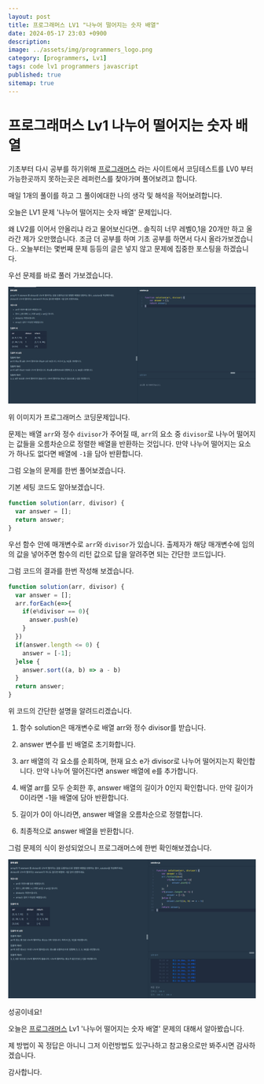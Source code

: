 ```yaml
---
layout: post
title: 프로그래머스 LV1 "나누어 떨어지는 숫자 배열"
date: 2024-05-17 23:03 +0900
description: 
image: ../assets/img/programmers_logo.png
category: [programmers, Lv1]
tags: code lv1 programmers javascript
published: true
sitemap: true
---
```


# 프로그래머스 Lv1 나누어 떨어지는 숫자 배열

  기초부터 다시 공부를 하기위해 [프로그래머스](https://programmers.co.kr/) 라는 사이트에서
  코딩테스트를 LV0 부터 가능한곳까지 못하는곳은 레퍼런스를 찾아가며 풀어보려고 합니다.

  매일 1개의 풀이를 하고 그 풀이에대한 나의 생각 및 해석을 적어보려합니다.

  오늘은 LV1 문제 '나누어 떨어지는 숫자 배열' 문제입니다.

  왜 LV2를 이어서 안올리냐 라고 물어보신다면.. 솔직히 너무 레벨0,1을 20개만 하고 올라간 제가 오만했습니다. 조금 더 공부를 하며 기초 공부를 하면서 다시 올라가보겠습니다..
  오늘부터는 몇번째 문제 등등의 글은 넣지 않고 문제에 집중한 포스팅을 하겠습니다.

  우선 문제를 바로 풀러 가보겠습니다.

  ![프로그래머스 이미지](/assets/img//post45_01.png)

  위 이미지가 프로그래머스 코딩문제입니다.
  
  문제는 배열 `arr`와 정수 `divisor`가 주어질 때, `arr`의 요소 중 `divisor`로 나누어 떨어지는 값들을 오름차순으로 정렬한 배열을 반환하는 것입니다. 만약 나누어 떨어지는 요소가 하나도 없다면 배열에 `-1`을 담아 반환합니다.

  그럼 오늘의 문제를 한번 풀어보겠습니다.

  기본 세팅 코드도 알아보겠습니다.

```javascript
function solution(arr, divisor) {
  var answer = [];
  return answer;
}
```

우선 함수 안에 매개변수로 `arr`와 `divisor`가 있습니다. 출제자가 해당 매개변수에 임의의 값을 넣어주면 함수의 리턴 값으로 답을 알려주면 되는 간단한 코드입니다.

그럼 코드의 결과를 한번 작성해 보겠습니다.

```javascript
function solution(arr, divisor) {
  var answer = [];
  arr.forEach(e=>{
    if(e%divisor == 0){
      answer.push(e)
    }
  })
  if(answer.length <= 0) {
    answer = [-1];
  }else {
    answer.sort((a, b) => a - b)
  }
  return answer;
}
```
위 코드의 간단한 설명을 알려드리겠습니다.

1. 함수 solution은 매개변수로 배열 arr와 정수 divisor를 받습니다.

2. answer 변수를 빈 배열로 초기화합니다.

3. arr 배열의 각 요소를 순회하며, 현재 요소 e가 divisor로 나누어 떨어지는지 확인합니다. 만약 나누어 떨어진다면 answer 배열에 e를 추가합니다.

4. 배열 arr를 모두 순회한 후, answer 배열의 길이가 0인지 확인합니다. 만약 길이가 0이라면 -1을 배열에 담아 반환합니다.

5. 길이가 0이 아니라면, answer 배열을 오름차순으로 정렬합니다.

6. 최종적으로 answer 배열을 반환합니다.

그럼 문제의 식이 완성되었으니 프로그래머스에 한번 확인해보겠습니다.

![프로그래머스 이미지](/assets/img//post45_02.png)

성공이네요!

오늘은 [프로그래머스](https://programmers.co.kr/) Lv1 '나누어 떨어지는 숫자 배열' 문제의 대해서 알아봤습니다.

제 방법이 꼭 정답은 아니니 그저 이런방법도 있구나하고 참고용으로만 봐주시면 감사하겠습니다.

감사합니다.